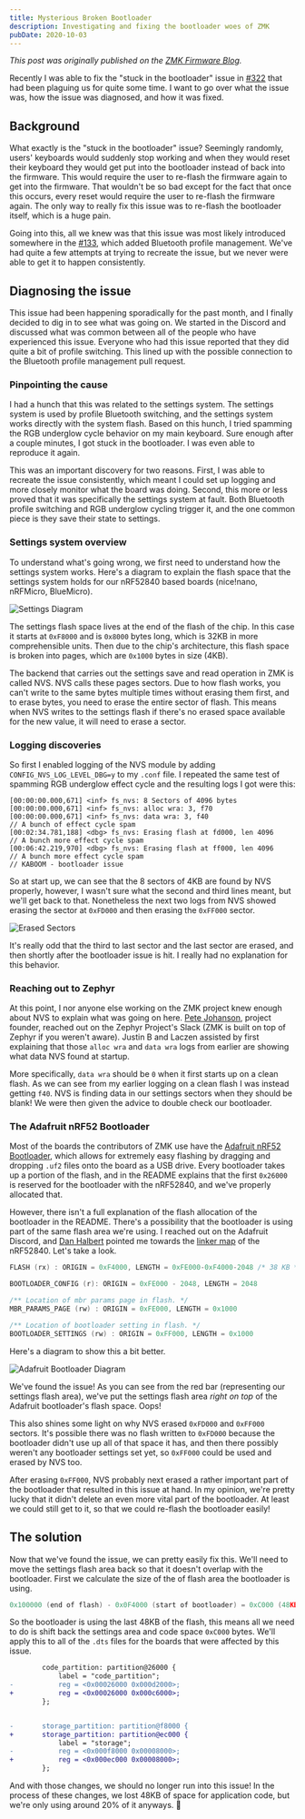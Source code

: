 ```yaml
---
title: Mysterious Broken Bootloader
description: Investigating and fixing the bootloader woes of ZMK
pubDate: 2020-10-03
---
```


*This post was originally published on the [ZMK Firmware Blog](https://zmk.dev/blog/2020/10/03/bootloader-fix).*

Recently I was able to fix the "stuck in the bootloader" issue in [#322](https://github.com/zmkfirmware/zmk/pull/322) that had been plaguing us for quite some time. I want to go over what the issue was, how the issue was diagnosed, and how it was fixed.

## Background

What exactly is the "stuck in the bootloader" issue? Seemingly randomly, users' keyboards would suddenly stop working and when they would reset their keyboard they would get put into the bootloader instead of back into the firmware. This would require the user to re-flash the firmware again to get into the firmware. That wouldn't be so bad except for the fact that once this occurs, every reset would require the user to re-flash the firmware again. The only way to really fix this issue was to re-flash the bootloader itself, which is a huge pain.

Going into this, all we knew was that this issue was most likely introduced somewhere in the [#133](https://github.com/zmkfirmware/zmk/pull/133), which added Bluetooth profile management. We've had quite a few attempts at trying to recreate the issue, but we never were able to get it to happen consistently.

## Diagnosing the issue

This issue had been happening sporadically for the past month, and I finally
decided to dig in to see what was going on. We started in the Discord and
discussed what was common between all of the people who have experienced this
issue. Everyone who had this issue reported that they did quite a bit of profile
switching. This lined up with the possible connection to the Bluetooth profile
management pull request.

### Pinpointing the cause

I had a hunch that this was related to the settings system. The settings system
is used by profile Bluetooth switching, and the settings system works directly
with the system flash. Based on this hunch, I tried spamming the RGB underglow
cycle behavior on my main keyboard. Sure enough after a couple minutes, I got
stuck in the bootloader. I was even able to reproduce it again.

This was an important discovery for two reasons. First, I was able to recreate
the issue consistently, which meant I could set up logging and more closely
monitor what the board was doing. Second, this more or less proved that it was
specifically the settings system at fault. Both Bluetooth profile switching and
RGB underglow cycling trigger it, and the one common piece is they save their
state to settings.

### Settings system overview

To understand what's going wrong, we first need to understand how the settings
system works. Here's a diagram to explain the flash space that the settings
system holds for our nRF52840 based boards (nice!nano, nRFMicro, BlueMicro).

![Settings Diagram](./settings-diagram.png)

The settings flash space lives at the end of the flash of the chip. In this case
it starts at `0xF8000` and is `0x8000` bytes long, which is 32KB in more
comprehensible units. Then due to the chip's architecture, this flash space is
broken into pages, which are `0x1000` bytes in size (4KB).

The backend that carries out the settings save and read operation in ZMK is
called NVS. NVS calls these pages sectors. Due to how flash works, you can't
write to the same bytes multiple times without erasing them first, and to erase
bytes, you need to erase the entire sector of flash. This means when NVS writes
to the settings flash if there's no erased space available for the new value, it
will need to erase a sector.

### Logging discoveries

So first I enabled logging of the NVS module by adding
`CONFIG_NVS_LOG_LEVEL_DBG=y` to my `.conf` file. I repeated the same test of
spamming RGB underglow effect cycle and the resulting logs I got were this:

```shell
[00:00:00.000,671] <inf> fs_nvs: 8 Sectors of 4096 bytes
[00:00:00.000,671] <inf> fs_nvs: alloc wra: 3, f70
[00:00:00.000,671] <inf> fs_nvs: data wra: 3, f40
// A bunch of effect cycle spam
[00:02:34.781,188] <dbg> fs_nvs: Erasing flash at fd000, len 4096
// A bunch more effect cycle spam
[00:06:42.219,970] <dbg> fs_nvs: Erasing flash at ff000, len 4096
// A bunch more effect cycle spam
// KABOOM - bootloader issue
```

So at start up, we can see that the 8 sectors of 4KB are found by NVS properly,
however, I wasn't sure what the second and third lines meant, but we'll get back
to that. Nonetheless the next two logs from NVS showed erasing the sector at
`0xFD000` and then erasing the `0xFF000` sector.

![Erased Sectors](./erased-sectors.png)

It's really odd that the third to last sector and the last sector are erased,
and then shortly after the bootloader issue is hit. I really had no explanation
for this behavior.

### Reaching out to Zephyr

At this point, I nor anyone else working on the ZMK project knew enough about
NVS to explain what was going on here. [Pete
Johanson](https://github.com/petejohanson), project founder, reached out on the
Zephyr Project's Slack (ZMK is built on top of Zephyr if you weren't aware).
Justin B and Laczen assisted by first explaining that those `alloc wra` and
`data wra` logs from earlier are showing what data NVS found at startup.

More specifically, `data wra` should be `0` when it first starts up on a clean
flash. As we can see from my earlier logging on a clean flash I was instead
getting `f40`. NVS is finding data in our settings sectors when they should be
blank! We were then given the advice to double check our bootloader.

### The Adafruit nRF52 Bootloader

Most of the boards the contributors of ZMK use have the [Adafruit nRF52
Bootloader](https://github.com/adafruit/Adafruit_nRF52_Bootloader), which allows
for extremely easy flashing by dragging and dropping `.uf2` files onto the board
as a USB drive. Every bootloader takes up a portion of the flash, and in the
README explains that the first `0x26000` is reserved for the bootloader with the
nRF52840, and we've properly allocated that.

However, there isn't a full explanation of the flash allocation of the
bootloader in the README. There's a possibility that the bootloader is using
part of the same flash area we're using. I reached out on the Adafruit Discord,
and [Dan Halbert](https://github.com/dhalbert) pointed me towards the [linker
map](https://github.com/adafruit/Adafruit_nRF52_Bootloader/blob/master/linker/nrf52840.ld)
of the nRF52840. Let's take a look.

```c
FLASH (rx) : ORIGIN = 0xF4000, LENGTH = 0xFE000-0xF4000-2048 /* 38 KB */

BOOTLOADER_CONFIG (r): ORIGIN = 0xFE000 - 2048, LENGTH = 2048

/** Location of mbr params page in flash. */
MBR_PARAMS_PAGE (rw) : ORIGIN = 0xFE000, LENGTH = 0x1000

/** Location of bootloader setting in flash. */
BOOTLOADER_SETTINGS (rw) : ORIGIN = 0xFF000, LENGTH = 0x1000
```

Here's a diagram to show this a bit better.

![Adafruit Bootloader Diagram](./adafruit-bootloader-diagram.png)

We've found the issue! As you can see from the red bar (representing our
settings flash area), we've put the settings flash area _right on top_ of the
Adafruit bootloader's flash space. Oops!

This also shines some light on why NVS erased `0xFD000` and `0xFF000` sectors.
It's possible there was no flash written to `0xFD000` because the bootloader
didn't use up all of that space it has, and then there possibly weren't any
bootloader settings set yet, so `0xFF000` could be used and erased by NVS too.

After erasing `0xFF000`, NVS probably next erased a rather important part of the
bootloader that resulted in this issue at hand. In my opinion, we're pretty
lucky that it didn't delete an even more vital part of the bootloader. At least
we could still get to it, so that we could re-flash the bootloader easily!

## The solution

Now that we've found the issue, we can pretty easily fix this. We'll need to
move the settings flash area back so that it doesn't overlap with the
bootloader. First we calculate the size of the of flash area the bootloader is using.

```c
0x100000 (end of flash) - 0x0F4000 (start of bootloader) = 0xC000 (48KB)
```

So the bootloader is using the last 48KB of the flash, this means all we need to
do is shift back the settings area and code space `0xC000` bytes. We'll apply
this to all of the `.dts` files for the boards that were affected by this issue.

```diff
		code_partition: partition@26000 {
			label = "code_partition";
-			reg = <0x00026000 0x000d2000>;
+			reg = <0x00026000 0x000c6000>;
		};


-		storage_partition: partition@f8000 {
+		storage_partition: partition@ec000 {
			label = "storage";
-			reg = <0x000f8000 0x00008000>;
+			reg = <0x000ec000 0x00008000>;
		};
```

And with those changes, we should no longer run into this issue! In the process
of these changes, we lost 48KB of space for application code, but we're only
using around 20% of it anyways. 🎉
